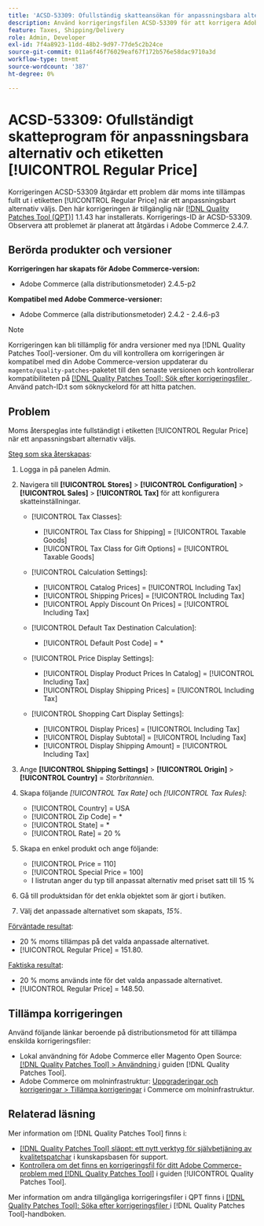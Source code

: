 ```yaml
---
title: 'ACSD-53309: Ofullständig skatteansökan för anpassningsbara alternativ och etiketten [!UICONTROL Regular Price]'
description: Använd korrigeringsfilen ACSD-53309 för att korrigera Adobe Commerce-problemet där moms inte tillämpas fullt ut i etiketten [!UICONTROL Regular Price] när ett anpassningsbart alternativ väljs.
feature: Taxes, Shipping/Delivery
role: Admin, Developer
exl-id: 7f4a8923-11dd-48b2-9d97-77de5c2b24ce
source-git-commit: 011a6f46f76029eaf67f172b576e58dac9710a3d
workflow-type: tm+mt
source-wordcount: '387'
ht-degree: 0%

---
```


# ACSD-53309: Ofullständigt skatteprogram för anpassningsbara alternativ och etiketten [!UICONTROL Regular Price]

Korrigeringen ACSD-53309 åtgärdar ett problem där moms inte tillämpas fullt ut i etiketten [!UICONTROL Regular Price] när ett anpassningsbart alternativ väljs. Den här korrigeringen är tillgänglig när [[!DNL Quality Patches Tool (QPT)]](https://experienceleague.adobe.com/sv/docs/commerce-operations/tools/quality-patches-tool/quality-patches-tool-to-self-serve-quality-patches) 1.1.43 har installerats. Korrigerings-ID är ACSD-53309. Observera att problemet är planerat att åtgärdas i Adobe Commerce 2.4.7.

## Berörda produkter och versioner

**Korrigeringen har skapats för Adobe Commerce-version:**

* Adobe Commerce (alla distributionsmetoder) 2.4.5-p2

**Kompatibel med Adobe Commerce-versioner:**

* Adobe Commerce (alla distributionsmetoder) 2.4.2 - 2.4.6-p3

>[!NOTE]
>
>Korrigeringen kan bli tillämplig för andra versioner med nya [!DNL Quality Patches Tool]-versioner. Om du vill kontrollera om korrigeringen är kompatibel med din Adobe Commerce-version uppdaterar du `magento/quality-patches`-paketet till den senaste versionen och kontrollerar kompatibiliteten på [[!DNL Quality Patches Tool]: Sök efter korrigeringsfiler ](https://experienceleague.adobe.com/tools/commerce-quality-patches/index.html?lang=sv-SE). Använd patch-ID:t som söknyckelord för att hitta patchen.

## Problem

Moms återspeglas inte fullständigt i etiketten [!UICONTROL Regular Price] när ett anpassningsbart alternativ väljs.

<u>Steg som ska återskapas</u>:

1. Logga in på panelen Admin.
1. Navigera till **[!UICONTROL Stores]** > **[!UICONTROL Configuration]** > **[!UICONTROL Sales]** > **[!UICONTROL Tax]** för att konfigurera skatteinställningar.

   * [!UICONTROL Tax Classes]:

      * [!UICONTROL Tax Class for Shipping] = [!UICONTROL Taxable Goods]
      * [!UICONTROL Tax Class for Gift Options] = [!UICONTROL Taxable Goods]

   * [!UICONTROL Calculation Settings]:

      * [!UICONTROL Catalog Prices] = [!UICONTROL Including Tax]
      * [!UICONTROL Shipping Prices] = [!UICONTROL Including Tax]
      * [!UICONTROL Apply Discount On Prices] = [!UICONTROL Including Tax]

   * [!UICONTROL Default Tax Destination Calculation]:

      * [!UICONTROL Default Post Code] = *

   * [!UICONTROL Price Display Settings]:

      * [!UICONTROL Display Product Prices In Catalog] = [!UICONTROL Including Tax]
      * [!UICONTROL Display Shipping Prices] = [!UICONTROL Including Tax]

   * [!UICONTROL Shopping Cart Display Settings]:

      * [!UICONTROL Display Prices] = [!UICONTROL Including Tax]
      * [!UICONTROL Display Subtotal] = [!UICONTROL Including Tax]
      * [!UICONTROL Display Shipping Amount] = [!UICONTROL Including Tax]

1. Ange **[!UICONTROL Shipping Settings]** > **[!UICONTROL Origin]** > **[!UICONTROL Country]** = *Storbritannien*.

1. Skapa följande *[!UICONTROL Tax Rate]* och *[!UICONTROL Tax Rules]*:

   * [!UICONTROL Country] = USA
   * [!UICONTROL Zip Code] = *
   * [!UICONTROL State] = *
   * [!UICONTROL Rate] = 20 %
1. Skapa en enkel produkt och ange följande:
   * [!UICONTROL Price = 110]
   * [!UICONTROL Special Price = 100]
   * I listrutan anger du typ till anpassat alternativ med priset satt till 15 %
1. Gå till produktsidan för det enkla objektet som är gjort i butiken.
1. Välj det anpassade alternativet som skapats, *15%*.

<u>Förväntade resultat</u>:

* 20 % moms tillämpas på det valda anpassade alternativet.
* [!UICONTROL Regular Price] = 151.80.

<u>Faktiska resultat</u>:

* 20 % moms används inte för det valda anpassade alternativet.
* [!UICONTROL Regular Price] = 148.50.

## Tillämpa korrigeringen

Använd följande länkar beroende på distributionsmetod för att tillämpa enskilda korrigeringsfiler:

* Lokal användning för Adobe Commerce eller Magento Open Source: [[!DNL Quality Patches Tool] > Användning ](/help/tools/quality-patches-tool/usage.md) i guiden [!DNL Quality Patches Tool].
* Adobe Commerce om molninfrastruktur: [Uppgraderingar och korrigeringar > Tillämpa korrigeringar](https://experienceleague.adobe.com/docs/commerce-cloud-service/user-guide/develop/upgrade/apply-patches.html?lang=sv-SE) i Commerce om molninfrastruktur.

## Relaterad läsning

Mer information om [!DNL Quality Patches Tool] finns i:

* [[!DNL Quality Patches Tool] släppt: ett nytt verktyg för självbetjäning av kvalitetspatchar](https://experienceleague.adobe.com/sv/docs/commerce-operations/tools/quality-patches-tool/quality-patches-tool-to-self-serve-quality-patches) i kunskapsbasen för support.
* [Kontrollera om det finns en korrigeringsfil för ditt Adobe Commerce-problem med  [!DNL Quality Patches Tool]](/help/tools/quality-patches-tool/patches-available-in-qpt/check-patch-for-magento-issue-with-magento-quality-patches.md) i guiden [!UICONTROL Quality Patches Tool].


Mer information om andra tillgängliga korrigeringsfiler i QPT finns i [[!DNL Quality Patches Tool]: Söka efter korrigeringsfiler ](https://experienceleague.adobe.com/tools/commerce-quality-patches/index.html?lang=sv-SE) i [!DNL Quality Patches Tool]-handboken.
